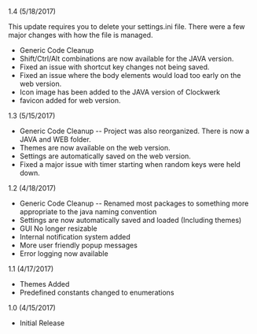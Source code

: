 1.4 (5/18/2017)

This update requires you to delete your settings.ini file. There were a few major changes with how
the file is managed.

* Generic Code Cleanup
* Shift/Ctrl/Alt combinations are now available for the JAVA version.
* Fixed an issue with shortcut key changes not being saved.
* Fixed an issue where the body elements would load too early on the web version.
* Icon image has been added to the JAVA version of Clockwerk
* favicon added for web version.


1.3 (5/15/2017)

* Generic Code Cleanup -- Project was also reorganized. There is now a JAVA and WEB folder.
* Themes are now available on the web version.
* Settings are automatically saved on the web version.
* Fixed a major issue with timer starting when random keys were held down.

1.2 (4/18/2017)

* Generic Code Cleanup -- Renamed most packages to something more appropriate to the java naming convention
* Settings are now automatically saved and loaded (Including themes)
* GUI No longer resizable
* Internal notification system added
* More user friendly popup messages
* Error logging now available

1.1 (4/17/2017)

* Themes Added
* Predefined constants changed to enumerations

1.0 (4/15/2017)

* Initial Release